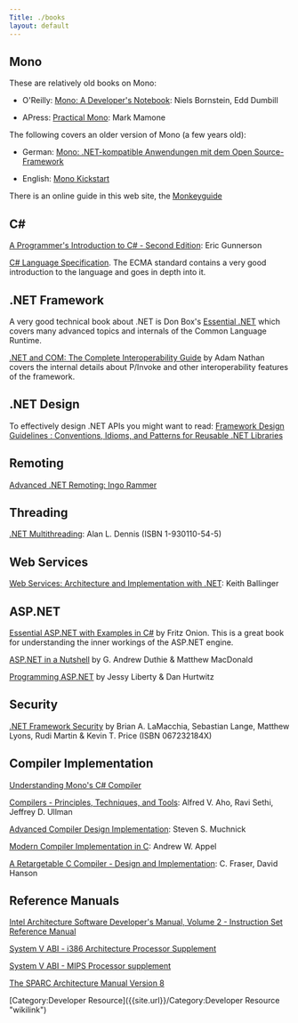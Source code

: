 ```yaml
---
Title: ./books
layout: default
---
```


Mono
----

These are relatively old books on Mono:

-   O'Reilly: [Mono: A Developer's
    Notebook](http://www.oreilly.com/catalog/monoadn/): Niels Bornstein,
    Edd Dumbill

-   APress: [Practical
    Mono](http://www.apress.com/book/bookDisplay.html?bID=10027): Mark
    Mamone

The following covers an older version of Mono (a few years old):

-   German: [Mono: .NET-kompatible Anwendungen mit dem Open
    Source-Framework](http://www.amazon.de/exec/obidos/ASIN/3827264928/qid=1050051051/sr=2-1/ref=sr_2_3_1/028-2755135-1623712)

-   English: [Mono
    Kickstart](http://www.amazon.com/exec/obidos/tg/detail/-/0672325799/ref=pd_sim_b_1/102-2260035-7729704?%5Fencoding=UTF8&v=glance)

There is an online guide in this web site, the
[Monkeyguide]({{site.url}}/Monkeyguide "wikilink")

C\#
---

[A Programmer's Introduction to C\# - Second
Edition](http://www.amazon.com/exec/obidos/tg/detail/-/1893115623/qid=1086275793/sr=8-2/ref=sr_8_xs_ap_i2_xgl14/103-3987558-5955806?v=glance&s=books&n=507846):
Eric Gunnerson

[C\# Language
Specification](http://www.ecma-international.org/publications/standards/Ecma-334.htm).
The ECMA standard contains a very good introduction to the language and
goes in depth into it.

.NET Framework
--------------

A very good technical book about .NET is Don Box's [Essential
.NET](http://www.amazon.com/exec/obidos/ASIN/0201734117/qid=1109255921/sr=2-1/ref=pd_bbs_b_2_1/102-2260035-7729704)
which covers many advanced topics and internals of the Common Language
Runtime.

[.NET and COM: The Complete Interoperability
Guide](http://www.amazon.com/exec/obidos/tg/detail/-/067232170X/qid=1109258781/sr=8-1/ref=pd_ka_1/102-2260035-7729704?v=glance&s=books&n=507846)
by Adam Nathan covers the internal details about P/Invoke and other
interoperability features of the framework.

.NET Design
-----------

To effectively design .NET APIs you might want to read: [Framework
Design Guidelines : Conventions, Idioms, and Patterns for Reusable .NET
Libraries](http://www.amazon.com/exec/obidos/tg/detail/-/0321246756/qid=1127061227/sr=2-2/ref=pd_bbs_b_2_2/102-2260035-7729704?v=glance&s=books)

Remoting
--------

[Advanced .NET Remoting: Ingo
Rammer](http://www.dotnetremoting.cc/book/AdvancedDotNetRemoting.asp)

Threading
---------

[.NET
Multithreading](http://www.bookpool.com/.x/maijdy6d0n/ss/1?qs=1-930110-54-5&Go.x=0&Go.y=0&Go=Go):
Alan L. Dennis (ISBN 1-930110-54-5)

Web Services
------------

[Web Services: Architecture and Implementation with
.NET](http://www.amazon.com/exec/obidos/tg/detail/-/0321113594/qid=1086275941/sr=1-1/ref=sr_1_1/103-3987558-5955806?v=glance&s=books):
Keith Ballinger

ASP.NET
-------

[Essential ASP.NET with Examples in
C\#](http://www.amazon.com/exec/obidos/tg/detail/-/0201760401/qid=1086275991/sr=1-1/ref=sr_1_1/103-3987558-5955806?v=glance&s=books)
by Fritz Onion. This is a great book for understanding the inner
workings of the ASP.NET engine.

[ASP.NET in a
Nutshell](http://www.amazon.com/exec/obidos/tg/detail/-/0596005202/qid=1086276030/sr=1-1/ref=sr_1_1/103-3987558-5955806?v=glance&s=books)
by G. Andrew Duthie & Matthew MacDonald

[Programming
ASP.NET](http://www.amazon.com/exec/obidos/tg/detail/-/0596004877/qid=1086276087/sr=1-1/ref=sr_1_1/103-3987558-5955806?v=glance&s=books)
by Jessy Liberty & Dan Hurtwitz

Security
--------

[.NET Framework
Security](http://www.amazon.com/exec/obidos/tg/detail/-/067232184X/qid=1110823169/sr=8-1/ref=pd_csp_1/103-9518434-1095811?v=glance&s=books&n=507846)
by Brian A. LaMacchia, Sebastian Lange, Matthew Lyons, Rudi Martin &
Kevin T. Price (ISBN 067232184X)

Compiler Implementation
-----------------------

[Understanding Mono's C\#
Compiler](https://bitly.com/understanding-mono-c-sharp-compiler)

[Compilers - Principles, Techniques, and
Tools](http://www.bookpool.com/.x/maijdyouz8/ss/1?qs=ompilers+-+Principles%2C+Techniques%2C+and+Tools&Go.x=0&Go.y=0&Go=Go):
Alfred V. Aho, Ravi Sethi, Jeffrey D. Ullman

[Advanced Compiler Design
Implementation](http://www.bookpool.com/.x/maijdytn50/sm/1558603204):
Steven S. Muchnick

[Modern Compiler Implementation in
C](http://www.amazon.com/exec/obidos/tg/detail/-/052158390X/qid=1086276294/sr=1-2/ref=sr_1_2/103-3987558-5955806?v=glance&s=books):
Andrew W. Appel

[A Retargetable C Compiler - Design and
Implementation](http://www.bookpool.com/.x/maijdyvlor/ss/1?qs=A+Retargetable+C+Compiler&Go.x=0&Go.y=0&Go=Go):
C. Fraser, David Hanson

Reference Manuals
-----------------

[Intel Architecture Software Developer's Manual, Volume 2 - Instruction
Set Reference
Manual](http://developer.intel.com/design/pentium/manuals/24319101.pdf)

[System V ABI - i386 Architecture Processor
Supplement](http://www.caldera.com/developers/devspecs/abi386-4.pdf)

[System V ABI - MIPS Processor
supplement](http://www.caldera.com/developers/devspecs/mipsabi.pdf)

[The SPARC Architecture Manual Version
8](http://www.sparc.org/standards/V8.pdf)

[Category:Developer Resource]({{site.url}}/Category:Developer Resource "wikilink")
